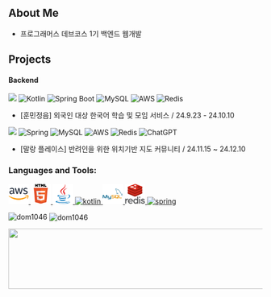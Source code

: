 ## About Me
- 프로그래머스 데브코스 1기 백엔드 웹개발

## Projects

#### Backend
<img src="https://img.shields.io/badge/java-007396?style=for-the-badge&logo=OpenJDK&logoColor=white"> ![Kotlin](https://img.shields.io/badge/-Kotlin-7F52FF?style=for-the-badge&logo=kotlin&logoColor=white) ![Spring Boot](https://img.shields.io/badge/-Spring%20Boot-6DB33F?style=for-the-badge&logo=springboot&logoColor=white) ![MySQL](https://img.shields.io/badge/-MySQL-4479A1?style=for-the-badge&logo=mysql&logoColor=white) ![AWS](https://camo.githubusercontent.com/b689e3e111128b97869c862b7c0a20ed2397b8229451cb3a5d2edd070f1afed3/68747470733a2f2f696d672e736869656c64732e696f2f62616467652f6177732d3233324633452e7376673f267374796c653d666f722d7468652d6261646765266c6f676f3d616d617a6f6e7765627365727669636573266c6f676f436f6c6f723d7768697465) ![Redis](https://img.shields.io/badge/redis-%23DD0031.svg?style=for-the-badge&logo=redis&logoColor=white)

- [훈민정음] 외국인 대상 한국어 학습 및 모임 서비스 / 24.9.23 - 24.10.10


<img src="https://img.shields.io/badge/java-007396?style=for-the-badge&logo=OpenJDK&logoColor=white"> ![Spring](https://img.shields.io/badge/spring-%236DB33F.svg?style=for-the-badge&logo=spring&logoColor=white) ![MySQL](https://img.shields.io/badge/-MySQL-4479A1?style=for-the-badge&logo=mysql&logoColor=white) ![AWS](https://camo.githubusercontent.com/b689e3e111128b97869c862b7c0a20ed2397b8229451cb3a5d2edd070f1afed3/68747470733a2f2f696d672e736869656c64732e696f2f62616467652f6177732d3233324633452e7376673f267374796c653d666f722d7468652d6261646765266c6f676f3d616d617a6f6e7765627365727669636573266c6f676f436f6c6f723d7768697465) ![Redis](https://img.shields.io/badge/redis-%23DD0031.svg?style=for-the-badge&logo=redis&logoColor=white) ![ChatGPT](https://img.shields.io/badge/chatGPT-74aa9c?style=for-the-badge&logo=openai&logoColor=white)

- [말랑 플레이스] 반려인을 위한 위치기반 지도 커뮤니티 / 24.11.15 ~ 24.12.10


<h3 align="left">Languages and Tools:</h3>
<p align="left"> <a href="https://aws.amazon.com" target="_blank" rel="noreferrer"> <img src="https://raw.githubusercontent.com/devicons/devicon/master/icons/amazonwebservices/amazonwebservices-original-wordmark.svg" alt="aws" width="40" height="40"/> </a> <a href="https://www.w3.org/html/" target="_blank" rel="noreferrer"> <img src="https://raw.githubusercontent.com/devicons/devicon/master/icons/html5/html5-original-wordmark.svg" alt="html5" width="40" height="40"/> </a> <a href="https://www.java.com" target="_blank" rel="noreferrer"> <img src="https://raw.githubusercontent.com/devicons/devicon/master/icons/java/java-original.svg" alt="java" width="40" height="40"/> </a> <a href="https://kotlinlang.org" target="_blank" rel="noreferrer"> <img src="https://www.vectorlogo.zone/logos/kotlinlang/kotlinlang-icon.svg" alt="kotlin" width="40" height="40"/> </a> <a href="https://www.mysql.com/" target="_blank" rel="noreferrer"> <img src="https://raw.githubusercontent.com/devicons/devicon/master/icons/mysql/mysql-original-wordmark.svg" alt="mysql" width="40" height="40"/> </a> <a href="https://redis.io" target="_blank" rel="noreferrer"> <img src="https://raw.githubusercontent.com/devicons/devicon/master/icons/redis/redis-original-wordmark.svg" alt="redis" width="40" height="40"/> </a> <a href="https://spring.io/" target="_blank" rel="noreferrer"> <img src="https://www.vectorlogo.zone/logos/springio/springio-icon.svg" alt="spring" width="40" height="40"/> </a> </p>

<p><img align="left" src="https://github-readme-stats.vercel.app/api/top-langs?username=dom1046&show_icons=true&locale=en&layout=compact" alt="dom1046" /></p>

<p>&nbsp;<img align="center" src="https://github-readme-stats.vercel.app/api?username=dom1046&show_icons=true&locale=en" alt="dom1046" /></p>

<a href="https://github.com/devxb/gitanimals">
  <img src="https://render.gitanimals.org/lines/{Dom1046}?pet-id=1" width="1000" height="120"/>
</a>
